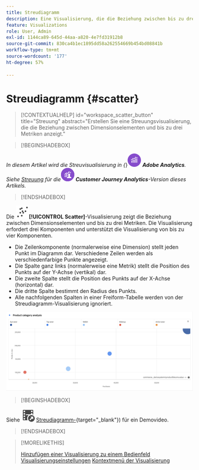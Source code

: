 ```yaml
---
title: Streudiagramm
description: Eine Visualisierung, die die Beziehung zwischen bis zu drei Metriken anzeigt.
feature: Visualizations
role: User, Admin
exl-id: 1144ca89-645d-44aa-a820-4e7fd31912b8
source-git-commit: 830ca4b1ec1895dd58a262554669b454bd08841b
workflow-type: tm+mt
source-wordcount: '177'
ht-degree: 57%

---
```


# Streudiagramm {#scatter}

<!-- markdownlint-disable MD034 -->

>[!CONTEXTUALHELP]
>id="workspace_scatter_button"
>title="Streuung"
>abstract="Erstellen Sie eine Streuungsvisualisierung, die die Beziehung zwischen Dimensionselementen und bis zu drei Metriken anzeigt."

<!-- markdownlint-enable MD034 -->


>[!BEGINSHADEBOX]

_In diesem Artikel wird die Streuvisualisierung in {_}![AdobeAnalytics](/help/assets/icons/AdobeAnalytics.svg) _**Adobe Analytics**._<br/>_Siehe [Streuung](https://experienceleague.adobe.com/en/docs/analytics-platform/using/cja-workspace/visualizations/scatterplot) für die_![CustomerJourneyAnalytics](/help/assets/icons/CustomerJourneyAnalytics.svg) _**Customer Journey Analytics**-Version dieses Artikels._

>[!ENDSHADEBOX]


Die ![GraphScatter](/help/assets/icons/GraphScatter.svg)**[!UICONTROL Scatter]**-Visualisierung zeigt die Beziehung zwischen Dimensionselementen und bis zu drei Metriken. Die Visualisierung erfordert drei Komponenten und unterstützt die Visualisierung von bis zu vier Komponenten.

* Die Zeilenkomponente (normalerweise eine Dimension) stellt jeden Punkt im Diagramm dar. Verschiedene Zeilen werden als verschiedenfarbige Punkte angezeigt.
* Die Spalte ganz links (normalerweise eine Metrik) stellt die Position des Punkts auf der Y-Achse (vertikal) dar.
* Die zweite Spalte stellt die Position des Punkts auf der X-Achse (horizontal) dar.
* Die dritte Spalte bestimmt den Radius des Punkts.
* Alle nachfolgenden Spalten in einer Freiform-Tabelle werden von der Streudiagramm-Visualisierung ignoriert.

![Streudiagramm-Beispiel mit mehreren Dimensionselementen ](assets/scatter.png)


>[!BEGINSHADEBOX]

Siehe ![VideoCheckedOut](/help/assets/icons/VideoCheckedOut.svg) [Streudiagramm-](https://video.tv.adobe.com/v/334459/?quality=12){target="_blank"}) für ein Demovideo.

>[!ENDSHADEBOX]


>[!MORELIKETHIS]
>
>[Hinzufügen einer Visualisierung zu einem Bedienfeld](/help/analyze/analysis-workspace/visualizations/freeform-analysis-visualizations.md#add-visualizations-to-a-panel)
>[Visualisierungseinstellungen](/help/analyze/analysis-workspace/visualizations/freeform-analysis-visualizations.md#settings)
>[Kontextmenü der Visualisierung](/help/analyze/analysis-workspace/visualizations/freeform-analysis-visualizations.md#context-menu)
>
